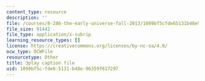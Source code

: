 ```yaml
---
content_type: resource
description: ''
file: /courses/8-286-the-early-universe-fall-2013/1099bf5cfde65131b48e96359f617297_MKPswx4hjec.vtt
file_size: 91441
file_type: application/x-subrip
learning_resource_types: []
license: https://creativecommons.org/licenses/by-nc-sa/4.0/
ocw_type: OCWFile
resourcetype: Other
title: 3play caption file
uid: 1099bf5c-fde6-5131-b48e-96359f617297
---
```

